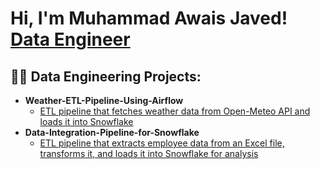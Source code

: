 
<h1>Hi, I'm Muhammad Awais Javed! <br/><a href="https://github.com/joshmadakor1">Data Engineer</a> <a href="https://www.linkedin.com/in/awaisjvd/"></a></h1>
<h2>👨‍💻 Data Engineering Projects:</h2>

- <b>Weather-ETL-Pipeline-Using-Airflow</b>
  - [ETL pipeline that fetches weather data from Open-Meteo API and loads it into Snowflake](https://github.com/awsjvd/Weather-ETL-pipeline)
- <b>Data-Integration-Pipeline-for-Snowflake</b>
  - [ETL pipeline that extracts employee data from an Excel file, transforms it, and loads it into Snowflake for analysis](https://github.com/awsjvd/Data-Integration-Pipeline-for-Snowflake)
  
  
